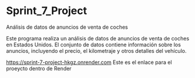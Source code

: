 # Sprint_7_Project
Análisis de datos de anuncios de venta de coches

Este programa realiza un análisis de datos de anuncios de venta de coches en Estados Unidos. El conjunto de datos contiene información sobre los anuncios, incluyendo el precio, el kilometraje y otros detalles del vehículo.

https://sprint-7-project-hkgz.onrender.com
Este es el enlace para el proeycto dentro de Render